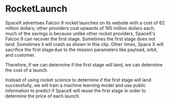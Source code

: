 # RocketLaunch
SpaceX advertises Falcon 9 rocket launches on its website with a cost of 62 million dollars; other providers cost upwards of 165 million dollars each, much of the savings is because unlike other rocket providers, SpaceX's Falcon 9 can recover the first stage. Sometimes the first stage does not land. Sometimes it will crash as shown in this clip. Other times, Space X will sacrifice the first stage due to the mission parameters like payload, orbit, and customer.

Therefore, if we can determine if the first stage will land, we can determine the cost of a launch.

Instead of using rocket science to determine if the first stage will land successfully, we will train a machine learning model and use public information to predict if SpaceX will reuse the first stage in order to determine the price of each launch.
